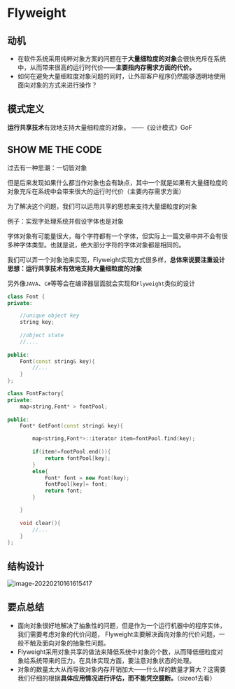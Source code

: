# Flyweight

## 动机

- 在软件系统采用纯粹对象方案的问题在于**大量细粒度的对象**会很快充斥在系统中，从而带来很高的运行时代价——**主要指内存需求方面的代价。**
- 如何在避免大量细粒度对象问题的同时，让外部客户程序仍然能够透明地使用面向对象的方式来进行操作？

## 模式定义

**运行共享技术**有效地支持大量细粒度的对象。 ——《设计模式》GoF



## SHOW ME THE CODE

过去有一种思潮：一切皆对象

但是后来发现如果什么都当作对象也会有缺点，其中一个就是如果有大量细粒度的对象充斥在系统中会带来很大的运行时代价（主要内存需求方面）

为了解决这个问题，我们可以运用共享的思想来支持大量细粒度的对象

例子：实现字处理系统并假设字体也是对象

字体对象有可能量很大，每个字符都有一个字体，但实际上一篇文章中并不会有很多种字体类型。也就是说，绝大部分字符的字体对象都是相同的。

我们可以弄一个对象池来实现，Flyweight实现方式很多样，**总体来说要注重设计思想：运行共享技术有效地支持大量细粒度的对象**

另外像`JAVA`、`C#`等等会在编译器层面就会实现和`Flyweight`类似的设计

```cpp
class Font {
private:

    //unique object key
    string key;
    
    //object state
    //....
    
public:
    Font(const string& key){
        //...
    }
};

class FontFactory{
private:
    map<string,Font* > fontPool;
    
public:
    Font* GetFont(const string& key){

        map<string,Font*>::iterator item=fontPool.find(key);
        
        if(item!=footPool.end()){
            return fontPool[key];
        }
        else{
            Font* font = new Font(key);
            fontPool[key]= font;
            return font;
        }

    }
    
    void clear(){
        //...
    }
};
```



## 结构设计

![image-20220210161615417](https://s2.loli.net/2022/02/10/8Qd9YItzcbSexHg.png)

## 要点总结

- 面向对象很好地解决了抽象性的问题，但是作为一个运行机器中的程序实体，我们需要考虑对象的代价问题， Flyweight主要解决面向对象的代价问题，一般不触及面向对象的抽象性问题。
- Flyweight采用对象共享的做法来降低系统中对象的个数，从而降低细粒度对象给系统带来的压力。在具体实现方面，要注意对象状态的处理。
- 对象的数量太大从而导致对象内存开销加大——什么样的数量才算大？这需要我们仔细的根据**具体应用情况进行评估，而不能凭空臆断。**（sizeof去看）